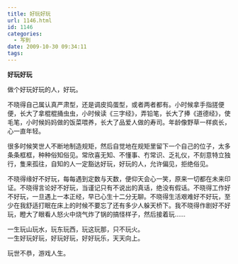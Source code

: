 ```yaml
---
title: 好玩好玩
url: 1146.html
id: 1146
categories:
  - 写到
date: 2009-10-30 09:34:11
tags:
---
```


**好玩好玩**

  
做个好玩好玩的人，好玩。  
  
不晓得自己属认真严肃型，还是调皮捣蛋型，或者两者都有。小时候拿手指搓便便，长大了拿棍棍捅虫虫，小时候读《三字经》，弄铅笔，长大了捧《道德经》，使毛笔，小时候妈妈做的饭菜喂养，长大了品爱人做的寿司。年龄像野草一样疯长，心一直年轻。  
  
很多时候笑世人不断地制造规矩，然后自觉地在规矩里留下一个自己的位子，太多条条框框，种种俗知俗见。常欣喜无知、不懂事、冇常识、乏礼仪，不刻意特立独行，隻来孤往，自知的人一定豁达好玩，好玩的人，允许偏见，拒绝俗见。  
  
不晓得缘好不好玩，每每遇到定数与天数，便仰天会心一笑，原来一切都在未来印证。不晓得言论好不好玩，当谨记只有不说出的真话，绝没有假话。不晓得工作好不好玩，一旦遇上一本正经，早已心生十二分无聊。不晓得生活艰难好不好玩，至少在我舒适打眠在床上的时候不要忘了还有多少人躲天桥下。我不晓得作剧好不好玩，瞪大了眼看人怒火中烧气炸了锅的搞怪样子，然后接着玩……  
  
一生玩山玩水，玩东玩西，玩这玩那，只不玩火。  
一生好玩好玩，好玩好玩，好好玩乐，天天向上。  
  
玩世不恭，游戏人生。